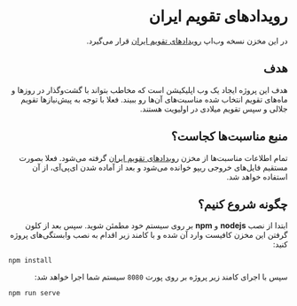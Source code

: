 <div dir="rtl">

# رویدادهای تقویم ایران

در این مخزن نسخه وب‌اپ [رویدادهای تقویم ایران](https://github.com/persiancal/cal-events) قرار می‌گیرد.

## هدف
هدف این پروژه ایجاد یک وب اپلیکیشن است که مخاطب بتواند با گشت‌وگذار در روزها و ماه‌های تقویم انتخاب شده مناسبت‌های آن‌ها رو ببیند. فعلا با توجه به پیش‌نیازها تقویم جلالی و سپس تقویم میلادی در اولیویت هستند.

## منبع مناسبت‌ها کجاست؟
تمام اطلاعات مناسبت‌ها از مخزن [رویدادهای تقویم ایران](https://github.com/persiancal/cal-events) گرفته می‌شود. فعلا بصورت مستقیم فایل‌های خروجی ریپو خوانده می‌شود و بعد از آماده شدن ای‌پی‌آی، از آن استفاده خواهد شد.

## چگونه شروع کنیم؟
ابتدا از نصب **nodejs** و **npm** بر روی سیستم خود مطمئن شوید. سپس بعد از کلون گرفتن این مخزن کافیست وارد آن شده و با کامند زیر اقدام به نصب وابستگی‌های پروژه کنید:

</div>

<div dir="ltr">

```
npm install
```

</div>

<div dir="rtl">

سپس با اجرای کامند زیر پروژه بر روی پورت `8080` سیستم شما اجرا خواهد شد:

</div>

<div dir="ltr">

```
npm run serve
```

</div>